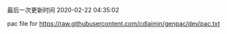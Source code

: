 最后一次更新时间 2020-02-22 04:35:02
	
pac file for https://raw.githubusercontent.com/cdlaimin/genpac/dev/pac.txt

